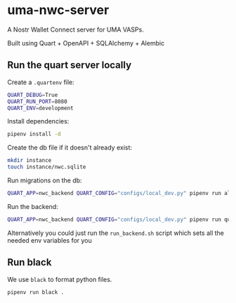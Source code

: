 # uma-nwc-server

A Nostr Wallet Connect server for UMA VASPs.

Built using Quart + OpenAPI + SQLAlchemy + Alembic

## Run the quart server locally

Create a `.quartenv` file:

```bash
QUART_DEBUG=True
QUART_RUN_PORT=8080
QUART_ENV=development
```

Install dependencies:

```bash
pipenv install -d
```

Create the db file if it doesn't already exist:

```bash
mkdir instance
touch instance/nwc.sqlite
```

Run migrations on the db:

```bash
QUART_APP=nwc_backend QUART_CONFIG="configs/local_dev.py" pipenv run alembic upgrade head
```

Run the backend:

```bash
QUART_APP=nwc_backend QUART_CONFIG="configs/local_dev.py" pipenv run quart run
```

Alternatively you could just run the `run_backend.sh` script which sets all the needed env variables for you

## Run black

We use `black` to format python files.

```bash
pipenv run black .
```
